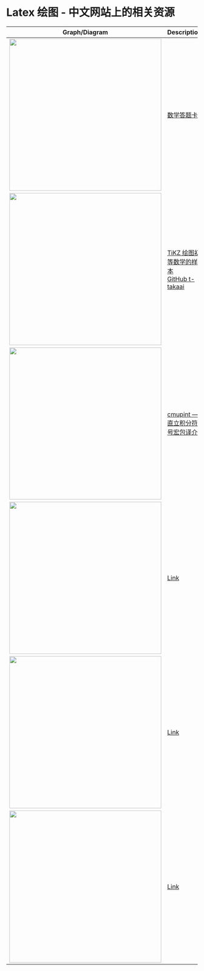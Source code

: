 # Latex 绘图 - 中文网站上的相关资源

|Graph/Diagram | Description | 
|---------------| --------------------|   
| <img src="http://pics.latexstudio.net/wp-content/uploads/2017/02/dtkmbbx1.png" width=400> |[数学答题卡](https://www.latexstudio.net/archives/9513.html)
| <img src="http://pics.latexstudio.net/article/2019/0303/63722a88ffb57e8.png" width=400> |[TiKZ 绘图初等数学的样本](https://www.latexstudio.net/archives/51591.html) </br> [GitHub t-takaai](https://github.com/t-takaai/TikZ) 
| <img src="https://pics.latexstudio.net/uploads/20220821/63010cea355c5/latexc__images/3.png?imageView2/2/w/800/" width=400> |[cmupint — 直立积分符号宏包译介](https://www.latexstudio.net/index/details/index/mid/2860)
| <img src="" width=400> |[Link]()
| <img src="" width=400> |[Link]()
| <img src="" width=400> |[Link]()
